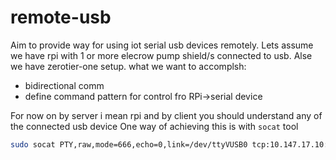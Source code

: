 # remote-usb

Aim to provide way for using iot serial usb devices remotely.
Lets assume we have rpi with 1 or more elecrow pump shield/s connected to usb. Alse we have zerotier-one setup.
what we want to accomplsh:
 - bidirectional comm
 - define command pattern for control fro RPi->serial device

For now on by server i mean rpi and by client you should understand any of the connected usb device
One way of achieving this is with `socat` tool
```bash
sudo socat PTY,raw,mode=666,echo=0,link=/dev/ttyVUSB0 tcp:10.147.17.10:7777
```

